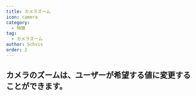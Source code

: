 ```yaml
---
title: カメラズーム
icon: camera
category:
  - 特徴
tag:
  - カメラズーム
author: Schvis
order: 2
---
```


## カメラのズームは、ユーザーが希望する値に変更することができます。
